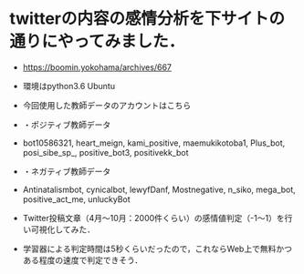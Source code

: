 <!-- # twitterの内容の感情分析 -->
# twitterの内容の感情分析を下サイトの通りにやってみました．
- https://boomin.yokohama/archives/667
- 環境はpython3.6 Ubuntu
- 今回使用した教師データのアカウントはこちら
- ・ポジティブ教師データ
- bot10586321, heart_meign, kami_positive, maemukikotoba1, Plus_bot, posi_sibe_sp_, positive_bot3, positivekk_bot
- ・ネガティブ教師データ
- Antinatalismbot, cynicalbot, lewyfDanf, Mostnegative, n_siko, mega_bot, positive_act_me, unluckyBot

- Twitter投稿文章（4月～10月：2000件くらい）の感情値判定（-1～1）を行い可視化してみた．
- 学習器による判定時間は5秒くらいだったので，これならWeb上で無料かつある程度の速度で判定できそう．
